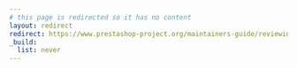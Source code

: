 ```yaml
---
# this page is redirected so it has no content
layout: redirect
redirect: https://www.prestashop-project.org/maintainers-guide/reviewing-pull-requests/
_build:
  list: never
---
```

